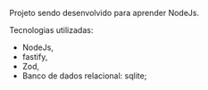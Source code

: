 Projeto sendo desenvolvido para aprender NodeJs.

Tecnologias utilizadas:

- NodeJs,
- fastify,
- Zod,
- Banco de dados relacional: sqlite;